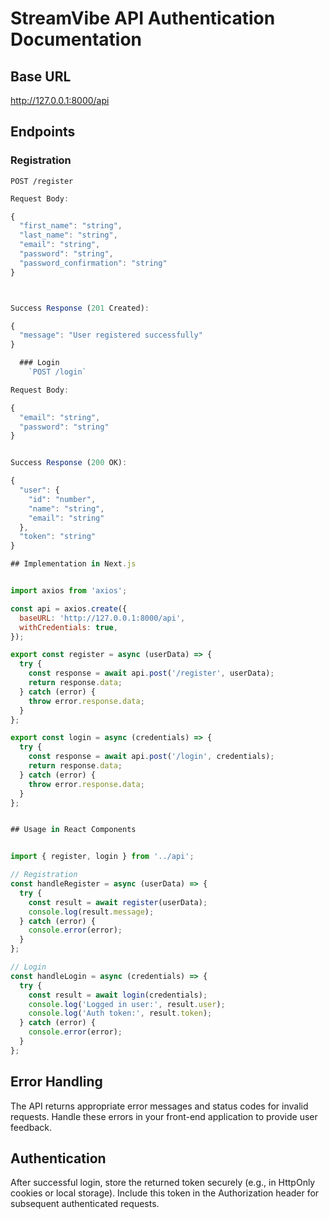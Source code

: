 # StreamVibe API Authentication Documentation

## Base URL
http://127.0.0.1:8000/api

## Endpoints

### Registration
`POST /register`

```javascript
Request Body:

{
  "first_name": "string",
  "last_name": "string",
  "email": "string",
  "password": "string",
  "password_confirmation": "string"
}



Success Response (201 Created):

{
  "message": "User registered successfully"
}
```
 
```javascript
  ### Login
    `POST /login`

Request Body:

{
  "email": "string",
  "password": "string"
}


Success Response (200 OK):

{
  "user": {
    "id": "number",
    "name": "string",
    "email": "string"
  },
  "token": "string"
}
```


```javascript
## Implementation in Next.js


import axios from 'axios';

const api = axios.create({
  baseURL: 'http://127.0.0.1:8000/api',
  withCredentials: true,
});

export const register = async (userData) => {
  try {
    const response = await api.post('/register', userData);
    return response.data;
  } catch (error) {
    throw error.response.data;
  }
};

export const login = async (credentials) => {
  try {
    const response = await api.post('/login', credentials);
    return response.data;
  } catch (error) {
    throw error.response.data;
  }
};
```

```javascript

## Usage in React Components


import { register, login } from '../api';

// Registration
const handleRegister = async (userData) => {
  try {
    const result = await register(userData);
    console.log(result.message);
  } catch (error) {
    console.error(error);
  }
};

// Login
const handleLogin = async (credentials) => {
  try {
    const result = await login(credentials);
    console.log('Logged in user:', result.user);
    console.log('Auth token:', result.token);
  } catch (error) {
    console.error(error);
  }
};
```

## Error Handling
The API returns appropriate error messages and status codes for invalid requests. Handle these errors in your front-end application to provide user feedback.

## Authentication
After successful login, store the returned token securely (e.g., in HttpOnly cookies or local storage). Include this token in the Authorization header for subsequent authenticated requests.

